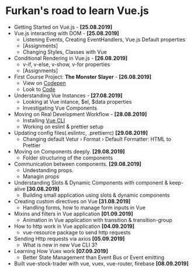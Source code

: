 # Furkan's road to learn Vue.js

- Getting Started on Vue.js - **[25.08.2019]**
- Vue.js interacting with DOM - **[25.08.2019]**
  - Listening Events, Creating EventHandlers, Vue.js Default properties
  - [Assignments]
  - Changing Styles, Classes with Vue
- Conditional Rendering in Vue.js - **[26.08.2019]**
  - v-if, v-else, v-show, v-for properties
  - [Assignments]
- First Course Project: **The Monster Slayer** - **[26.08.2019]**
  - View on [Codepen](https://codepen.io/afozbek/pen/vYBxbKe)
  - Look to [Code](https://github.com/afozbek/Monster-Slayer)
- Understanding Vue Instances - **[27.08.2019]**
  - Looking at Vue intance, $el, $data properties
  - Investigating Vue Components
- Moving on Real Development Workflow - **[28.08.2019]**
  - Installing [Vue CLI](https://cli.vuejs.org/)
  - Working on eslint & prettier setup
- Updating config files(.eslintrc, .prettierrc) **[29.08.2019]**
  - Changing default Vetur › Format › Default Formatter: HTML to Prettier
- Moving on Components deeply. **[29.08.2019]**
  - Folder structuring of the components
- Communication between components. **[29.08.2019]**
  - Undestanding props.
  - Managin props
- Understanding Slots & Dynamic Components with component & keep-alive **[30.08.2019]**
  - Building small application using slots & dynamic components
- Creating custom directives on Vue **[31.08.2019]**
  - Handling forms, how to manage form inputs in Vue
- Mixins and filters in Vue application **[01.09.2019]**
  - Animation in Vue application with transition & transition-group
- How to http work in Vue application **[04.09.2019]**
  - vue-resource package to send http requests
- Sending Http requests via axios **[05.09.2019]**
  - What is new in new Vue CLI 3?
- Learning How Vuex work **[07.09.2019]**
  - Better State Management than Event Bus or Event emitting
- Built vue-stock-trader with vue, vuex, vue-router, firebase **[08.09.2019]**
